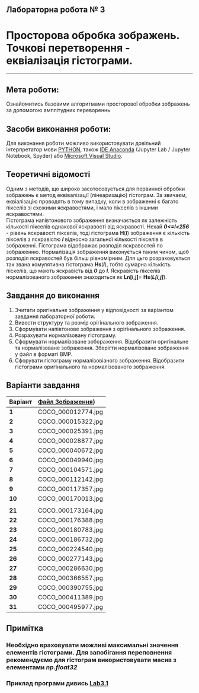 ## **Лабораторна робота № 3**
# **Просторова обробка зображень. Точкові перетворення - еквіалізація гістограми.**
- - -
## **Мета роботи:**
Ознайомитись базовими алгоритмами просторової обробки зображень за допомогою амплітудних перевореннь

## **Засоби виконання роботи:**
Для виконання роботи можливо використовувати довільний iнтерпретатор мови [PYTHON](https://www.python.org/downloads/), також [IDE Anaconda](https://anaconda.org/) (Jupyter Lab / Jupyter Notebook, Spyder) або [Microsoft Visual Studio](https://visualstudio.microsoft.com).

## **Теоретичні відомості**
Одним з методів, що широко засотосовується для первинної обробки зображень є метод еквівалізації (лінеаризацію) гістограм. За звичаєм, еквіалізацію проводять в тому випадку, коли в зображенні
є багато пікселів зі схожими яскравостями, і мало пікселів з іншими яскравостями.  
Гістограма напівтонового зображення визначається як залежність кількості пікселів однакової яскравості від яскравості. Нехай ***0<=l<256*** - рівень яскравості пікселів, тоді гістограма   **H**(***l***)  зображення є кількість пікселів з яскравістю ***l*** відносно загальної кількості пікселів в зображенні. Гістограма відображає розподіл яскравостей по зображенню.
Нормалізація зображення виконується таким чином, щоб розподіл яскравостей був більш рівномірним. Для цьго розраховується так звана комулятивна гістограма **Hs**(***l***), тобто сумарна кількість піскелів, що мають яскравість від ***0*** до ***l***. Яскравість пікселів нормалізованого зображення знаходиться як
**Ln[i,j]**=  **Hs**(***L[i,j]***).

## **Завдання до виконання**
1. Зчитати оригінальне зображення у відповідності за варіантом завдання лабораторної роботи.
1. Вивести структуру та розмір орігінального зображення.
1. Сформувати напівтонове зображення з орігінального зображення.
1. Розрахувати нормалізовану гістограму.
1. Сформувати нормалізоване зобораження. Відобразити оригінальне та нормалізоване зображення. Зберігти нормалізоване зображення у файл в форматі BMP.
1. Сфорувати гістограму нормалізовіаного зображення. Відобразити гістограми оригінального та нормалізованого зображення.

## **Варіанти завдання**
|Варіант|[Файл Зображення](/Test_Images))|
|:-------|:-------|
|**1**|COCO_000012774.jpg  |
|**2**|COCO_000015322.jpg  |
|**3**|COCO_000025391.jpg  |
|**4**|COCO_000028877.jpg  |
|**5**|COCO_000040672.jpg  |
|**6**|COCO_000049940.jpg  |
|**7**|COCO_000104571.jpg  |
|**8**|COCO_000112142.jpg  |
|**9**|COCO_000117357.jpg  |
|**10**|COCO_000170013.jpg  |
|   | |   |
|**21**|COCO_000173164.jpg |
|**22**|COCO_000176388.jpg |
|**23**|COCO_000180783.jpg |
|**24**|COCO_000186732.jpg |
|**25**|COCO_000224540.jpg |
|**26**|COCO_000277143.jpg |
|**27**|COCO_000286630.jpg |
|**28**|COCO_000366557.jpg |
|**29**|COCO_000390755.jpg |
|**30**|COCO_000411389.jpg |
|**31**|COCO_000495977.jpg |

## **Примітка**
### Необхідно враховувати можливі максимальні значення елементів гістограми. Для запобігання переповнення рекомендуємо для гістограм використовувати масив з елементами ***np.float32***

### **Приклад програми дивись** [Lab3.1](Lab_3_Example_1.ipynb)
